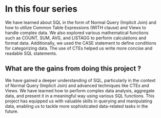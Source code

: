 # In this four series
 We have learned about SQL in the form of Normal Query (Implicit Join) and how to utilize Common Table Expressions (WITH clause) and Views to handle complex data. We also explored various mathematical functions such as COUNT, SUM, AVG, and LISTAGG to perform calculations and format data. Additionally, we used the CASE statement to define conditions for categorizing data. The use of CTEs helped us write more concise and readable SQL statements.

## What are the gains from doing this project ?
We have gained a deeper understanding of SQL, particularly in the context of Normal Query (Implicit Join) and advanced techniques like CTEs and Views. We have learned how to perform complex data analysis, aggregate data, and present it in a meaningful way using various SQL functions. This project has equipped us with valuable skills in querying and manipulating data, enabling us to tackle more sophisticated data-related tasks in the future.
